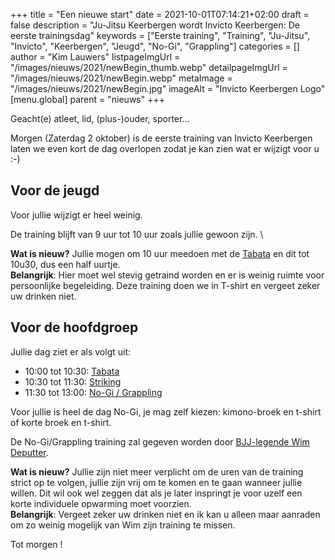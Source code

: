 +++
title = "Een nieuwe start"
date = 2021-10-01T07:14:21+02:00
draft = false
description = "Ju-Jitsu Keerbergen wordt Invicto Keerbergen: De eerste trainingsdag"
keywords = ["Eerste training", "Training", "Ju-Jitsu", "Invicto", "Keerbergen", "Jeugd", "No-Gi", "Grappling"]
categories = []
author = "Kim Lauwers"
listpageImgUrl = "/images/nieuws/2021/newBegin_thumb.webp"
detailpageImgUrl = "/images/nieuws/2021/newBegin.webp"
metaImage = "/images/nieuws/2021/newBegin.jpg"
imageAlt = "Invicto Keerbergen Logo"
[menu.global]
parent = "nieuws"
+++

Geacht(e) atleet, lid, (plus-)ouder, sporter…

Morgen (Zaterdag 2 oktober) is de eerste training van Invicto Keerbergen laten we even kort de dag overlopen zodat je kan zien wat er wijzigt voor u :-)

## Voor de jeugd
Voor jullie wijzigt er heel weinig.

De training blijft van 9 uur tot 10 uur zoals jullie gewoon zijn. \

**Wat is nieuw?** Jullie mogen om 10 uur meedoen met de [Tabata](/tabata) en dit tot 10u30, dus een half uurtje. \
**Belangrijk**: Hier moet wel stevig getraind worden en er is weinig ruimte voor persoonlijke begeleiding. Deze training doen we in T-shirt en vergeet zeker uw drinken niet.

## Voor de hoofdgroep
Jullie dag ziet er als volgt uit:

* 10:00 tot 10:30: [Tabata](/tabata)                                      
* 10:30 tot 11:30: [Striking](/striking)                    
* 11:30 tot 13:00: [No-Gi / Grappling](/grappling) 

Voor jullie is heel de dag No-Gi, je mag zelf kiezen: kimono-broek en t-shirt of korte broek en t-shirt. 

De No-Gi/Grappling training zal gegeven worden door [BJJ-legende Wim Deputter](/nieuws/2021/09/30/invicto-bjj-kick-off/).

**Wat is nieuw?** Jullie zijn niet meer verplicht om de uren van de training strict op te volgen, jullie zijn vrij om te komen en te gaan wanneer jullie willen. Dit wil ook wel zeggen dat als je later inspringt je voor uzelf een korte individuele opwarming moet voorzien. \
**Belangrijk**: Vergeet zeker uw drinken niet en ik kan u alleen maar aanraden om zo weinig mogelijk van Wim zijn training te missen.


Tot morgen !